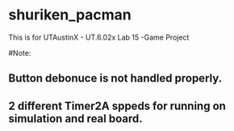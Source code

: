 # shuriken_pacman
This is for UTAustinX -  UT.6.02x Lab 15 -Game Project

#Note:
## Button debonuce is not handled properly.
## 2 different Timer2A sppeds for running on simulation and real board.


